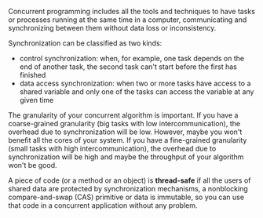 Concurrent programming includes all the tools and techniques to have tasks or processes running at the same time in a computer, communicating and synchronizing between them without data loss or inconsistency.

Synchronization can be classified as two kinds:
- control synchronization: when, for example, one task depends on the end of another task, the second task can't start before the first has finished
- data access synchronization: when two or more tasks have access to a shared variable and only one of the tasks can access the variable at any given time

The granularity of your concurrent algorithm is important. If you have a coarse-grained granularity (big tasks with low intercommunication), the overhead due to synchronization will be low. However, maybe you won't benefit all the cores of your system. If you have a fine-grained granularity (small tasks with high intercommunication), the overhead due to synchronization will be high and maybe the throughput of your algorithm won't be good.

A piece of code (or a method or an object) is **thread-safe** if all the users of shared data are protected by synchronization mechanisms, a nonblocking compare-and-swap (CAS) primitive or data is immutable, so you can use that code in a concurrent application without any problem.